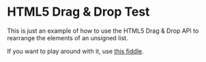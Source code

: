 HTML5 Drag & Drop Test
======================

This is just an example of how to use the HTML5 Drag & Drop API to rearrange the elements of an unsigned list.

If you want to play around with it, use [this fiddle](http://jsfiddle.net/Elzair/wNAaG/8/).
